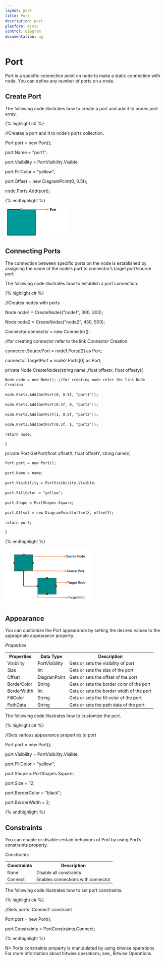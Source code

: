 ```yaml
---
layout: post
title: Port
description: port
platform: ejmvc
control: Diagram
documentation: ug
---
```


# Port

Port is a specific connection point on node to make a static connection with node. You can define any number of ports on a node. 

## Create Port

The following code illustrates how to create a port and add it to nodes port array.



{% highlight c# %}



//Creates a port and it to node’s ports collection.

Port port = new Port();

port.Name = "port1";

port.Visibility = PortVisibility.Visible;

port.FillColor = "yellow";

port.Offset = new DiagramPoint(0, 0.5f);

node.Ports.Add(port);



{% endhighlight %}



![](Port_images/Port_img1.png)



## Connecting Ports

The connection between specific ports on the node is established by assigning the name of the node’s port to connector’s target port/source port.

The following code illustrates how to establish a port connection:



{% highlight c# %}



//Creates nodes with ports

Node node1 = CreateNodes("node1", 300, 300);

Node node2 = CreateNodes("node2", 450, 500);

Connector connector = new Connector();

//for creating connector refer to the link Connector Creation

connector.SourcePort = node1.Ports[2] as Port;

connector.TargetPort = node2.Ports[0] as Port;



private Node CreateNodes(string name ,float offsetx, float offsety){

    Node node = new Node(); //for creating node refer the link Node Creation

    node.Ports.Add(GetPort(0, 0.5f, "port1"));

    node.Ports.Add(GetPort(0.5f, 0, "port2"));

    node.Ports.Add(GetPort(1, 0.5f, "port2"));

    node.Ports.Add(GetPort(0.5f, 1, "port2"));

    return node;

}

private Port GetPort(float offsetX, float offsetY, string name){

    Port port = new Port();

    port.Name = name;

    port.Visibility = PortVisibility.Visible;

    port.FillColor = "yellow";

    port.Shape = PortShapes.Square;

    port.Offset = new DiagramPoint(offsetX, offsetY);

    return port;

}



{% endhighlight %}



![](Port_images/Port_img2.png)



## Appearance

You can customize the Port appearance by setting the desired values to the appropriate appearance property.

_Properties_

<table>
<tr>
<th>
Properties</th><th>
Data Type</th><th>
Description </th></tr>
<tr>
<td>
 Visibility</td><td>
PortVisibility</td><td>
Gets or sets the visibility of port</td></tr>
<tr>
<td>
 Size</td><td>
Int</td><td>
Gets or sets the size of the port</td></tr>
<tr>
<td>
 Offset</td><td>
DiagramPoint</td><td>
Gets or sets the offset of the port</td></tr>
<tr>
<td>
 BorderColor</td><td>
String</td><td>
Gets or sets the border color of the port</td></tr>
<tr>
<td>
 BorderWidth</td><td>
Int</td><td>
Gets or sets the border width of the port</td></tr>
<tr>
<td>
 FillColor</td><td>
String</td><td>
Gets or sets the fill color of the port</td></tr>
<tr>
<td>
 PathData</td><td>
String</td><td>
Gets or sets the path data of the port</td></tr>
</table>


The following code illustrates how to customize the port.

{% highlight c# %}



//Sets various appearance properties to port

Port port = new Port();

port.Visibility = PortVisibility.Visible;

port.FillColor = "yellow";

port.Shape = PortShapes.Square;

port.Size = 12;

port.BorderColor = "black";

port.BorderWidth = 2;



{% endhighlight %}

## Constraints

You can enable or disable certain behaviors of Port by using Port’s constraints property. 

_Constraints_

<table>
<tr>
<th>
Constraints</th><th>
Description</th></tr>
<tr>
<td>
None</td><td>
Disable all constraints</td></tr>
<tr>
<td>
Connect</td><td>
Enables connections with connector</td></tr>
</table>


The following code illustrates how to set port constraints.

{% highlight c# %}



//Sets ports 'Connect' constraint

Port port = new Port();

port.Constraints = PortConstraints.Connect;



{% endhighlight %}





N> Ports constraints property is manipulated by using bitwise operations. For more information about bitwise operations, see_ Bitwise Operations.

